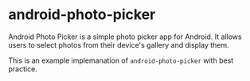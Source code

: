 # android-photo-picker

Android Photo Picker is a simple photo picker app for Android. It allows users to select photos from their device's gallery and display them.

This is an example implemanation of `android-photo-picker` with best practice.
